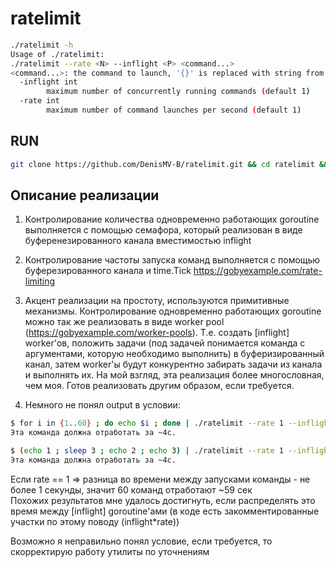 # ratelimit
```bash
./ratelimit -h
Usage of ./ratelimit:
./ratelimit --rate <N> --inflight <P> <command...>
<command...>: the command to launch, '{}' is replaced with string from stdin
  -inflight int
        maximum number of concurrently running commands (default 1)
  -rate int
        maximum number of command launches per second (default 1)

```


## RUN

```bash
git clone https://github.com/DenisMV-B/ratelimit.git && cd ratelimit && make
```

## Описание реализации

1) Контролирование количества одновременно работающих goroutine выполняется с помощью семафора, который реализован в виде буференезированного канала вместимостью inflight

2) Контролирование частоты запуска команд выполняется с помощью буферезированного канала и time.Tick https://gobyexample.com/rate-limiting

3) Акцент реализации на простоту, используются примитивные механизмы. Контролирование одновременно работающих goroutine можно так же реализовать в виде worker pool (https://gobyexample.com/worker-pools). Т.е. создать [inflight] worker'ов, положить задачи (под задачей понимается команда с аргументами, которую необходимо выполнить) в буферизированный канал, затем worker'ы будут конкурентно забирать задачи из канала и выполнять их. На мой взгляд, эта реализация более многословная, чем моя. Готов реализовать другим образом, если требуется.

4) Немного не понял output в условии:   
```bash
$ for i in {1..60} ; do echo $i ; done | ./ratelimit --rate 1 --inflight 15 echo {}
Эта команда должна отработать за ~4с.

$ (echo 1 ; sleep 3 ; echo 2 ; echo 3) | ./ratelimit --rate 1 --inflight 2 echo {}
Эта команда должна отработать за ~4с.
```
Если rate == 1 => разница во времени между запусками команды  - не более 1 секунды, значит 60 команд отработают ~59 сек  
Похожих результатов мне удалось достигнуть, если распределять это время между [inflight] goroutine'ами (в коде есть закомментированные участки по этому поводу (inflight*rate))

Возможно я неправильно понял условие, если требуется, то скорректирую работу утилиты по уточнениям